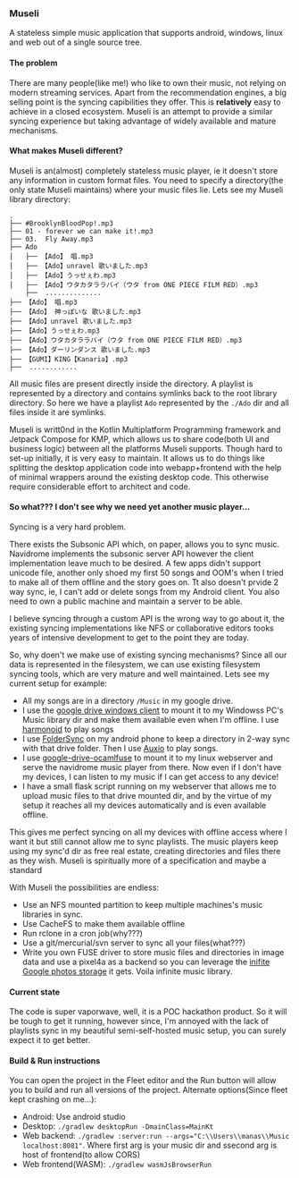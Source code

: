 ### Museli

A stateless simple music application that supports android, windows, linux and web out of a single source tree.

#### The problem

There are many people(like me!) who like to own their music, not relying on modern streaming services. Apart from the recommendation engines, a big selling point is the syncing capibilities they offer. This is __relatively__ easy to achieve in a closed ecosystem. Museli is an attempt to provide a similar syncing experience but taking advantage of widely available and mature mechanisms.

#### What makes Museli different?

Museli is an(almost) completely stateless music player, ie it doesn't store any information in custom format files. You need to specify a directory(the only state Museli maintains) where your music files lie. Lets see my Museli library directory:
```
.
├── #BrooklynBloodPop!.mp3
├── 01 - forever we can make it!.mp3
├── 03.  Fly Away.mp3
├── Ado
│   ├── 【Ado】 唱.mp3
│   ├── 【Ado】unravel 歌いました.mp3
│   ├── 【Ado】うっせぇわ.mp3
│   ├── 【Ado】ウタカタララバイ（ウタ from ONE PIECE FILM RED）.mp3
    ├──  ..............
├── 【Ado】 唱.mp3
├── 【Ado】 神っぽいな 歌いました.mp3
├── 【Ado】unravel 歌いました.mp3
├── 【Ado】うっせぇわ.mp3
├── 【Ado】ウタカタララバイ（ウタ from ONE PIECE FILM RED）.mp3
├── 【Ado】ダーリンダンス 歌いました.mp3
├── 【GUMI】KING【Kanaria】.mp3
├──  ............
```
All music files are present directly inside the directory. A playlist is represented by a directory and contains symlinks back to the root library directory. So here we have a playlist `Ado` represented by the `./Ado` dir and all files inside it are symlinks.

Museli is writt0nd in the Kotlin Multiplatform Programming framework and Jetpack Compose for KMP, which allows us to share code(both UI and business logic) between all the platforms Museli supports. Though hard to set-up initially, it is very easy to maintain. It allows us to do things like splitting the desktop application code into webapp+frontend with the help of minimal wrappers around the existing desktop code. This otherwise require considerable effort to architect and code.

#### So what??? I don't see why we need yet another music player...

Syncing is a very hard problem.


There exists the Subsonic API which, on paper, allows you to sync music. Navidrome implements the subsonic server API however the client implementation leave much to be desired. A few apps didn't support unicode file, another only shoed my first 50 songs and OOM's when I tried to make all of them offline and the story goes on. Tt also doesn't prvide 2 way sync, ie, I can't add or delete songs from my Android client. You also need to own a public machine and maintain a server to be able.

I believe syncing through a custom API is the wrong way to go about it, the existing syncing implementations like NFS or collaborative editors tooks years of intensive development to get to the point they are today.

So, why doen't we make use of existing syncing mechanisms? Since all our data is represented in the filesystem, we can use existing filesystem syncing tools, which are very mature and well maintained. Lets see my current setup for example:
- All my songs are in a directory `/Music` in my google drive.
- I use the [google drive windows client](https://www.google.com/intl/en_in/drive/download/) to mount it to my Windowss PC's Music library dir and make them available even when I'm offline. I use [harmonoid](https://github.com/harmonoid/harmonoid) to play songs
- I use [FolderSync](https://foldersync.io/) on my android phone to keep a directory in 2-way sync with that drive folder. Then I use [Auxio](https://github.com/OxygenCobalt/Auxio) to play songs.
- I use [google-drive-ocamlfuse](https://github.com/astrada/google-drive-ocamlfuse) to mount it to my linux webserver and serve the navidrome music player from there. Now even if I don't have my devices, I can listen to my music if I can get access to any device!
- I have a small flask script running on my webserver that allows me to upload music files to that drive mounted dir, and by the virtue of my setup it reaches all my devices automatically and is even available offline.


This gives me perfect syncing on all my devices with offline access where I want it but still cannot allow me to sync playlists. The music players keep using my sync'd dir as free real estate, creating directories and files there as they wish. Museli is spiritually more of a specification and maybe a standard


With Museli the possibilities are endless:
- Use an NFS mounted partition to keep multiple machines's music libraries in sync.
- Use CacheFS to make them available offline
- Run rclone in a cron job(why???)
- Use a git/mercurial/svn server to sync all your files(what???)
- Write you own FUSE driver to store music files and directories in image data and use a pixel4a as a backend so you can leverage the [inifite Google photos storage](https://www.youtube.com/watch?v=oNlnfp3zOeU) it gets. Voila infinite music library.


#### Current state

The code is super vaporwave, well, it is a POC hackathon product. So it will be tough to get it running, however since, I'm annoyed with the lack of playlists sync in my beautiful semi-self-hosted music setup, you can surely expect it to get better.

#### Build & Run instructions

You can open the project in the Fleet editor and the Run button will allow you to build and run all versions of the project. Alternate options(Since fleet kept crashing on me...):

- Android: Use android studio
- Desktop: `./gradlew desktopRun -DmainClass=MainKt`
- Web backend: `./gradlew :server:run --args="C:\\Users\\manas\\Music localhost:8081"`. Where first arg is your music dir and ssecond arg is host of frontend(to allow CORS)
- Web frontend(WASM): `./gradlew wasmJsBrowserRun`

